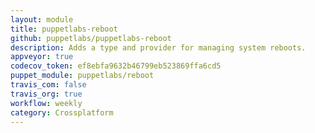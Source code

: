 ```yaml
---
layout: module
title: puppetlabs-reboot
github: puppetlabs/puppetlabs-reboot
description: Adds a type and provider for managing system reboots.
appveyor: true
codecov_token: ef8ebfa9632b46799eb523869ffa6cd5
puppet_module: puppetlabs/reboot
travis_com: false
travis_org: true
workflow: weekly
category: Crossplatform
---
```

